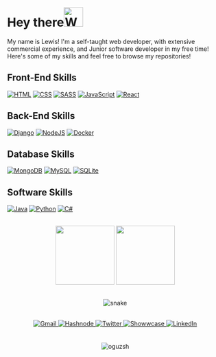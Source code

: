 # Hey there<img src="https://raw.githubusercontent.com/nixin72/nixin72/master/wave.gif" alt="Waving hand animated gif" height="45" width="45" /></h1>

My name is Lewis! I'm a self-taught web developer, with extensive commercial experience, and Junior software developer in my free time! Here's some of my skills and feel free to browse my repositories!
<!--
<br>

<p>
  <img src="https://github-readme-stats.vercel.app/api?username=lewisjb337&theme=dark&show_icons=true" alt="Lewis Baxter Github Stats"></img>
</p>
-->

## Front-End Skills
<p>
   <a href="https://en.wikipedia.org/wiki/HTML"><img alt="HTML" src="https://img.shields.io/badge/HTML%20-%23E34F26.svg?logo=html5&logoColor=white"></img></a>
   <a href="https://en.wikipedia.org/wiki/CSS"><img alt="CSS" src="https://img.shields.io/badge/CSS%20-%231572B6.svg?logo=css3&logoColor=white"></img></a>
   <a href="https://sass-lang.com/"><img alt="SASS" src="https://img.shields.io/badge/Sass%20-hotpink.svg?logo=SASS&logoColor=white"></img></a>
   <a href="https://www.javascript.com/"><img alt="JavaScript" src="https://img.shields.io/badge/JavaScript%20-%23F7DF1E.svg?logo=javascript&logoColor=black"></img></a>
   <a href="https://reactjs.org/"><img alt="React" src="https://img.shields.io/badge/React%20-%2320232a.svg?logo=react&logoColor=%2361DAFB"></img></a>
</p>

## Back-End Skills
<p>
   <a href="https://www.djangoproject.com/"><img alt="Django" src="https://img.shields.io/badge/Django%20-%2314354C.svg?logo=django&logoColor=white"></img></a>
   <a href="https://nodejs.org/en/"><img alt="NodeJS" src="https://img.shields.io/badge/Node.js%20-%2343853D.svg?logo=nodedotjs&logoColor=white"></img></a>
   <a href="https://www.docker.com/"><img alt="Docker" src="https://img.shields.io/badge/Docker-2391E6.svg?logo=docker&logoColor=white"></img></a>
</p>

## Database Skills
<p>
    <a href="https://www.mongodb.com/"><img alt="MongoDB" src ="https://img.shields.io/badge/MongoDB-%234ea94b.svg?logo=mongodb&logoColor=white"></a>
    <a href="https://www.mysql.com/"><img alt="MySQL" src="https://img.shields.io/badge/MySQL-%2300f.svg?logo=mysql&logoColor=white"></a>
    <a href="https://www.sqlite.org/index.html"><img alt="SQLite" src ="https://img.shields.io/badge/SQLite-%2307405e.svg?logo=sqlite&logoColor=white"></a>
</p>

## Software Skills
<p>
    <a href="https://www.java.com/en/"><img alt="Java" src ="https://img.shields.io/badge/java-%234ea94b.svg?logo=java&logoColor=white"></a>
    <a href="https://www.python.org/"><img alt="Python" src="https://img.shields.io/badge/Python%20-%2314354C.svg?logo=python&logoColor=white"></img><a>
    <a href="https://www.java.com/en/"><img alt="C#" src ="https://img.shields.io/badge/csharp-%234ea94b.svg?logo=csharp&logoColor=white"></a>
</p>

<br>

<div align="center">
  <img height="137px" src="https://github-readme-stats.vercel.app/api?username=lewisjb337&hide_title=true&hide_border=true&show_icons=true&include_all_commits=true&count_private=true&line_height=21&theme=dracula" />
  <img height="137px" src="https://github-readme-stats.vercel.app/api/top-langs/?username=lewisjb337&hide=html,hide_title=true&hide_border=true&layout=compact&langs_count=6&theme=dracula" />
</div>

<br>

<p align="center">
  <img src="https://github.com/ishikkkkaaaa/ishikkkkaaaa/raw/output/github-contribution-grid-snake.svg" alt="snake"></center>
</p>

<br>

<div align="center">
<a href="mailto:lewisjohnbaxter@gmail.com">
<img alt="Gmail" src="https://img.shields.io/badge/Gmail-%23BB001B.svg?&style=for-the-badge&logo=Gmail&logoColor=white" />
</a>
<a href="https://hashnode.com/@lewisjb" target="_blank">
<img src=https://img.shields.io/badge/hashnode-%23000000.svg?&style=for-the-badge&logo=hashnode&logoColor=white alt=Hashnode style="margin-bottom: 5px;" />
</a>  
<a href="https://twitter.com/lewisjbaxter" target="_blank">
<img src=https://img.shields.io/badge/twitter-%2300acee.svg?&style=for-the-badge&logo=twitter&logoColor=white alt=Twitter style="margin-bottom: 5px;" />
</a>
<a href="https://showwcase.com/lewisjb337" target="_blank">
<img src=https://img.shields.io/badge/showwcase-%23000000.svg?&style=for-the-badge&logo=showwcase&logoColor=white alt=Showwcase style="margin-bottom: 5px;" />
</a>  
<a href="https://www.linkedin.com/in/lewis-baxter-9160541a1/" target="_blank">
<img src=https://img.shields.io/badge/linkedin-%231E77B5.svg?&style=for-the-badge&logo=linkedin&logoColor=white alt=LinkedIn style="margin-bottom: 5px;" />
</a>
</div> 

<br>

<p align="center"> <img src="https://komarev.com/ghpvc/?username=oguzsh&label=Profile%20views&color=0e75b6&style=flat" alt="oguzsh" /> </p>
